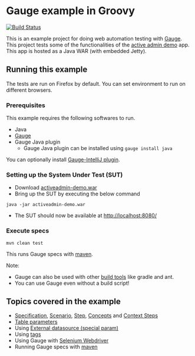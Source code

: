 # Gauge example in Groovy
[![Build Status](https://travis-ci.org/getgauge-examples/gauge-example-groovy.svg?branch=master)](https://travis-ci.org/getgauge-examples/groovy-selenium)

This is an example project for doing web automation testing with [Gauge](http://getgauge.io). This project tests some of the functionalities of the [active admin demo](https://github.com/getgauge/activeadmin-demo) app. This app is hosted as a Java WAR (with embedded Jetty).

## Running this example
The tests are run on Firefox by default. You can set environment to run on different browsers.

### Prerequisites

This example requires the following softwares to run.
  * Java
  * [Gauge](http://getgauge.io/download.html)
  * Gauge Java plugin
    * Gauge Java plugin can be installed using `gauge install java`

You can optionally install [Gauge-IntelliJ plugin](http://getgauge.io/documentation/user/current/ide_support/intellij_idea.html).

### Setting up the System Under Test (SUT)

* Download [activeadmin-demo.war](https://bintray.com/artifact/download/gauge/activeadmin-demo/activeadmin-demo.war)
* Bring up the SUT by executing the below command
```
java -jar activeadmin-demo.war
```
* The SUT should now be available at [http://localhost:8080/](http://localhost:8080)

### Execute specs

```
mvn clean test
```
This runs Gauge specs with [maven](https://maven.apache.org/).

Note:
  * Gauge can also be used with other [build tools](http://getgauge.io/documentation/user/current/test_code/java/using_build_tools.html) like gradle and ant.
  * You can use Gauge even without a build script!

## Topics covered in the example

* [Specification](http://getgauge.io/documentation/user/current/specifications/README.html), [Scenario](http://getgauge.io/documentation/user/current/specifications/scenarios.html),  [Step](http://getgauge.io/documentation/user/current/specifications/steps.html), [Concepts](http://getgauge.io/documentation/user/current/specifications/concepts.html) and [Context Steps](http://getgauge.io/documentation/user/current/specifications/contexts.html)
* [Table parameters](http://getgauge.io/documentation/user/current/specifications/parameters.html#table-parameter)
* Using [External datasource (special param)](http://getgauge.io/documentation/user/current/specifications/parameters.html#special-parameters)
* Using [tags](http://getgauge.io/documentation/user/current/specifications/tags.html)
* Using Gauge with [Selenium Webdriver](http://docs.seleniumhq.org/projects/webdriver/)
* Running Gauge specs with [maven](https://maven.apache.org/)
